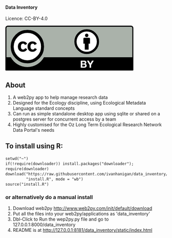
#### Data Inventory

Licence: CC-BY-4.0

![cc-by-4_0.png](cc-by-4_0.png)

## About

1. A web2py app to help manage research data
1. Designed for the Ecology discipline, using Ecological Metadata Language standard concepts
1. Can run as simple standalone desktop app using sqlite or shared on a postgres server for concurrent access by a team
1. Highly customised for the Oz Long Term Ecological Research Network Data Portal's needs

## To install using R:

```{r}
setwd("~")
if(!require(downloader)) install.packages("downloader"); require(downloader)
download("https://raw.githubusercontent.com/ivanhanigan/data_inventory/master/static/install.R",
         "install.R", mode = "wb")
source("install.R")
```

### or alternatively do a manual install

1. Download web2py http://www.web2py.com/init/default/download 
1. Put all the files into your web2py/applications as 'data_inventory'
1. Dbl-Click to Run the wep2py.py file and go to 127.0.0.1:8000/data_inventory
1. README is at http://127.0.0.1:8181/data_inventory/static/index.html
